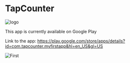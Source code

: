 # TapCounter

![logo](https://user-images.githubusercontent.com/105854313/192739339-5778732e-fe1f-41b9-9a45-95cab0b97b91.png)

This app is currently available on Google Play

Link to the app: 
https://play.google.com/store/apps/details?id=com.tapcounter.myfirstapp&hl=en_US&gl=US


![First](https://user-images.githubusercontent.com/105854313/192739337-d35b236c-0357-4da3-a0fb-4e4fdd5a3436.png)

